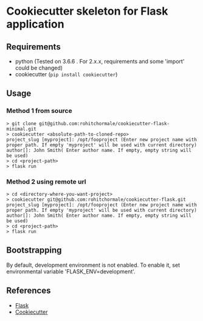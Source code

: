 # Cookiecutter skeleton for Flask application


## Requirements

- python (Tested on 3.6.6 . For 2.x.x, requirements and some 'import' could be changed)
- cookiecutter (`pip install cookiecutter`)


## Usage


### Method 1 from source

    > git clone git@github.com:rohitchormale/cookiecutter-flask-minimal.git
    > cookiecutter <absolute-path-to-cloned-repo>
    project_slug [myproject]: /opt/fooproject (Enter new project name with proper path. If empty 'myproject' will be used with current directory)
    author[]: John Smith( Enter author name. If empty, empty string will be used)
    > cd <project-path>
    > flask run

### Method 2 using remote url

    > cd <directory-where-you-want-project>
    > cookiecutter git@github.com:rohitchormale/cookiecutter-flask.git
    project_slug [myproject]: /opt/fooproject (Enter new project name with proper path. If empty 'myproject' will be used with current directory)
    author[]: John Smith( Enter author name. If empty, empty string will be used)
    > cd <project-path>
    > flask run


## Bootstrapping

By default, development environment is not enabled. To enable it, set environmental variable 'FLASK_ENV=development'.


## References

- [Flask](http://flask.pocoo.org)
- [Cookiecutter](https://cookiecutter.readthedocs.io/en/latest/)
